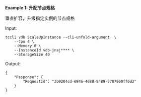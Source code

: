 **Example 1: 升配节点规格**

垂直扩容，升级指定实例的节点规格

Input: 

```
tccli vdb ScaleUpInstance --cli-unfold-argument  \
    --Cpu 4 \
    --Memory 8 \
    --InstanceId vdb-jnaj**** \
    --StorageSize 40
```

Output: 
```
{
    "Response": {
        "RequestId": "3b9204cd-6946-4688-8489-5707960ff6d3"
    }
}
```

